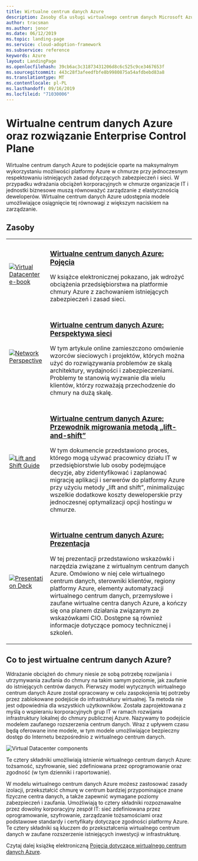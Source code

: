 ```yaml
---
title: Wirtualne centrum danych Azure
description: Zasoby dla usługi wirtualnego centrum danych Microsoft Azure
author: tracsman
ms.author: jonor
ms.date: 06/12/2019
ms.topic: landing-page
ms.service: cloud-adoption-framework
ms.subservice: reference
keywords: Azure
layout: LandingPage
ms.openlocfilehash: 39cb6ac3c31873431206d8c6c525c9ce3467653f
ms.sourcegitcommit: 443c28f3afeedfbfe8b9980875a54afdbebd83a8
ms.translationtype: MT
ms.contentlocale: pl-PL
ms.lasthandoff: 09/16/2019
ms.locfileid: "71030006"
---
```

# <a name="azure-virtual-datacenter-and-the-enterprise-control-plane"></a>Wirtualne centrum danych Azure oraz rozwiązanie Enterprise Control Plane

Wirtualne centrum danych Azure to podejście oparte na maksymalnym wykorzystaniu możliwości platformy Azure w chmurze przy jednoczesnym respektowaniu istniejących zasad dotyczących zabezpieczeń i sieci. W przypadku wdrażania obciążeń korporacyjnych w chmurze organizacje IT i jednostki biznesowe muszą równoważyć zarządzanie z elastycznością deweloperów. Wirtualne centrum danych Azure udostępnia modele umożliwiające osiągnięcie tej równowagi z większym naciskiem na zarządzanie.

## <a name="resources"></a>Zasoby

<!-- markdownlint-disable MD033 -->

<table>
<tr>
    <td style="width: 64px; vertical-align: middle;"><a href="https://aka.ms/VDC/Concepts"><img src="../_images/vdc/virtual-datacenter.svg" alt="Virtual Datacenter e-book" /></a></td>
    <td>
        <h3><a href="https://aka.ms/VDC/Concepts">Wirtualne centrum danych Azure: Pojęcia</a></h3>
        <p>W książce elektronicznej pokazano, jak wdrożyć obciążenia przedsiębiorstwa na platformie chmury Azure z zachowaniem istniejących zabezpieczeń i zasad sieci.</p>
    </td>
</tr>
<tr>
    <td style="width: 64px; vertical-align: middle;"><a href="./networking-vdc.md"><img src="../_images/vdc/vdc-network.png" alt="Network Perspective" /></a></td>
    <td>
        <h3><a href="./networking-vdc.md">Wirtualne centrum danych Azure: Perspektywa sieci</a></h3>
        <p>W tym artykule online zamieszczono omówienie wzorców sieciowych i projektów, których można użyć do rozwiązywania problemów ze skalą architektury, wydajności i zabezpieczeniami. Problemy te stanowią wyzwanie dla wielu klientów, którzy rozważają przechodzenie do chmury na dużą skalę.</p>
    </td>
</tr>
<tr>
    <td style="width: 64px; vertical-align: middle;"><a href="https://aka.ms/VDC/Lift"><img src="../_images/vdc/vdc-lift-and-shift.png" alt="Lift and Shift Guide" /></a></td>
    <td>
        <h3><a href="https://aka.ms/VDC/Lift">Wirtualne centrum danych Azure: Przewodnik migrowania metodą „lift-and-shift”</a></h3>
        <p>W tym dokumencie przedstawiono proces, którego mogą używać pracownicy działu IT w przedsiębiorstwie lub osoby podejmujące decyzje, aby zidentyfikować i zaplanować migrację aplikacji i serwerów do platformy Azure przy użyciu metody „lift and shift”, minimalizując wszelkie dodatkowe koszty deweloperskie przy jednoczesnej optymalizacji opcji hostingu w chmurze.</p>
    </td>
</tr>
<tr>
    <td style="width: 64px; vertical-align: middle;"><a href="https://aka.ms/VDC/Deck"><img src="../_images/vdc/vdc-deck.png" alt="Presentation Deck" /></a></td>
    <td>
        <h3><a href="https://aka.ms/VDC/Deck">Wirtualne centrum danych Azure: Prezentacja</a></h3>
        <p>W tej prezentacji przedstawiono wskazówki i narzędzia związane z wirtualnym centrum danych Azure. Omówiono w niej cele wirtualnego centrum danych, sterowniki klientów, regiony platformy Azure, elementy automatyzacji wirtualnego centrum danych, przemysłowe i zaufane wirtualne centra danych Azure, a kończy się ona planem działania związanym ze wskazówkami CIO. Dostępne są również informacje dotyczące pomocy technicznej i szkoleń.</p>
    </td>
</tr>
</table>

<!-- markdownlint-enable MD033 -->

<!-- markdownlint-disable MD026 -->

## <a name="what-is-the-azure-virtual-datacenter"></a>Co to jest wirtualne centrum danych Azure?

Wdrażanie obciążeń do chmury niesie ze sobą potrzebę rozwijania i utrzymywania zaufania do chmury na takim samym poziomie, jak zaufanie do istniejących centrów danych. Pierwszy model wytycznych wirtualnego centrum danych Azure został opracowany w celu zaspokojenia tej potrzeby przez zablokowane podejście do infrastruktury wirtualnej. Ta metoda nie jest odpowiednia dla wszystkich użytkowników. Została zaprojektowana z myślą o wspieraniu korporacyjnych grup IT w ramach rozwijania infrastruktury lokalnej do chmury publicznej Azure. Nazywamy to podejście modelem zaufanego rozszerzenia centrum danych. Wraz z upływem czasu będą oferowane inne modele, w tym modele umożliwiające bezpieczny dostęp do Internetu bezpośrednio z wirtualnego centrum danych.

<!-- markdownlint-disable MD033 -->

<img src="../_images/vdc/vdc-components.svg" alt="Virtual Datacenter components" style="max-width:700px;"/>

<!-- markdownlint-enable MD033 -->

Te cztery składniki umożliwiają istnienie wirtualnego centrum danych Azure: tożsamość, szyfrowanie, sieć zdefiniowana przez oprogramowanie oraz zgodność (w tym dzienniki i raportowanie).

W modelu wirtualnego centrum danych Azure możesz zastosować zasady izolacji, przekształcić chmurę w centrum bardziej przypominające znane fizyczne centra danych, a także zapewnić wymagane poziomy zabezpieczeń i zaufania. Umożliwiają to cztery składniki rozpoznawalne przez dowolny korporacyjny zespół IT: sieć zdefiniowana przez oprogramowanie, szyfrowanie, zarządzanie tożsamościami oraz podstawowe standardy i certyfikaty dotyczące zgodności platformy Azure. Te cztery składniki są kluczem do przekształcenia wirtualnego centrum danych w zaufane rozszerzenie istniejących inwestycji w infrastrukturę.

Czytaj dalej książkę elektroniczną [Pojęcia dotyczące wirtualnego centrum danych Azure](https://azure.microsoft.com/resources/azure-virtual-datacenter).

